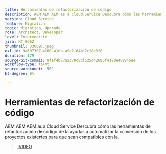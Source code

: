 ```yaml
---
title: Herramientas de refactorización de código
description: AEM AEM AEM as a Cloud Service Descubra cómo las herramientas de refactorización de código de la ayudan a automatizar la conversión de los proyectos existentes para que sean compatibles con la.
version: Cloud Service
feature: Migration
topic: Migration, Upgrade
role: Architect, Developer
level: Intermediate
jira: KT-8662
thumbnail: 336693.jpeg
exl-id: 9a607307-4f00-41db-a9e2-64bd7c18e3f8
duration: 179
source-git-commit: 9fef4b77a2c70c8cf525d42686f4120e481945ee
workflow-type: tm+mt
source-wordcount: '50'
ht-degree: 0%

---
```


# Herramientas de refactorización de código

AEM AEM AEM as a Cloud Service Descubra cómo las herramientas de refactorización de código de la ayudan a automatizar la conversión de los proyectos existentes para que sean compatibles con la.

>[!VIDEO](https://video.tv.adobe.com/v/336693?quality=12&learn=on)

